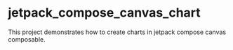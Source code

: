# jetpack_compose_canvas_chart
This project demonstrates how to create charts in jetpack compose canvas composable.
